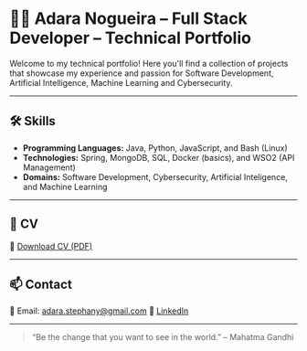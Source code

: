 # 👩‍💻 Adara Nogueira – Full Stack Developer – Technical Portfolio

Welcome to my technical portfolio!
Here you'll find a collection of projects that showcase my experience and passion for Software Development, Artificial Intelligence, Machine Learning and Cybersecurity.

---

## 🛠️ Skills

- **Programming Languages:** Java, Python, JavaScript, and Bash (Linux)
- **Technologies:** Spring, MongoDB, SQL, Docker (basics), and WSO2 (API Management)
- **Domains:** Software Development, Cybersecurity, Artificial Inteligence, and Machine Learning

---

## 📄 CV
📄 [Download CV (PDF)](https://drive.google.com/file/d/10cTdQ3XfNEt6ioA3anMwi2SW7VM6CCgl/view?usp=sharing)

---

## 📫 Contact

📧 Email: adara.stephany@gmail.com
🔗 [LinkedIn](https://www.linkedin.com/in/adara-nogueira/)

---

> “Be the change that you want to see in the world.” – Mahatma Gandhi
